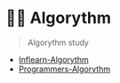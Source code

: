 # ✍🏻 Algorythm

> Algorythm study

- [Inflearn-Algorythm](https://github.com/ichbinmin2/Algorythm/blob/main/Inflearn-Algorythm/inflearn.md)
- [Programmers-Algorythm](https://github.com/ichbinmin2/Algorythm/blob/main/Programmars-Algorythm/programmars.md)
